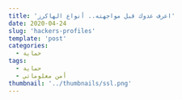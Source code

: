 ```yaml
---
title: 'اعرف عدوك قبل مواجهته.. أنواع الهاكرز'
date: 2020-04-24
slug: 'hackers-profiles'
template: 'post'
categories:
  - حماية
tags:
  - حماية
  - أمن معلوماتي
thumbnail: '../thumbnails/ssl.png'
---
```


<Author slug="aissa" />
